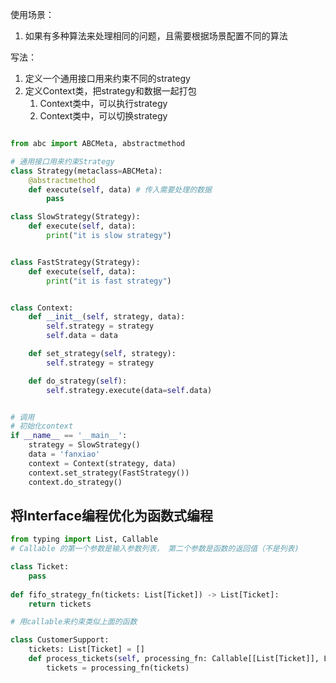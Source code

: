 
使用场景： 
1. 如果有多种算法来处理相同的问题，且需要根据场景配置不同的算法

写法： 
1. 定义一个通用接口用来约束不同的strategy
2. 定义Context类，把strategy和数据一起打包
	1. Context类中，可以执行strategy
	2. Context类中，可以切换strategy

```python

from abc import ABCMeta, abstractmethod

# 通用接口用来约束Strategy
class Strategy(metaclass=ABCMeta):
	@abstractmethod
	def execute(self, data) # 传入需要处理的数据
		pass

class SlowStrategy(Strategy):
	def execute(self, data):
		print("it is slow strategy")


class FastStrategy(Strategy):
	def execute(self, data):
		print("it is fast strategy")


class Context:
	def __init__(self, strategy, data):
		self.strategy = strategy
		self.data = data

	def set_strategy(self, strategy):
		self.strategy = strategy

	def do_strategy(self):
		self.strategy.execute(data=self.data)


# 调用
# 初始化context
if __name__ == '__main__':
	strategy = SlowStrategy()
	data = 'fanxiao'
	context = Context(strategy, data)
	context.set_strategy(FastStrategy())
	context.do_strategy()
```


## 将Interface编程优化为函数式编程

```python
from typing import List, Callable 
# Callable 的第一个参数是输入参数列表， 第二个参数是函数的返回值（不是列表)

class Ticket:
	pass
	
def fifo_strategy_fn(tickets: List[Ticket]) -> List[Ticket]:
	return tickets

# 用callable来约束类似上面的函数

class CustomerSupport:
	tickets: List[Ticket] = []
	def process_tickets(self, processing_fn: Callable[[List[Ticket]], List[Ticket]]):
		tickets = processing_fn(tickets)

```